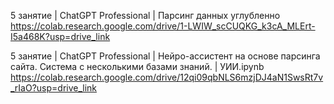 5 занятие | ChatGPT Professional | Парсинг данных углубленно
https://colab.research.google.com/drive/1-LWIW_scCUQKG_k3cA_MLErt-I5a468K?usp=drive_link

5 занятие | ChatGPT Professional | Нейро-ассистент на основе парсинга сайта. Система с несколькими базами знаний. | УИИ.ipynb
https://colab.research.google.com/drive/12qi09qbNLS6mzjDJ4aN1SwsRt7v_rIaO?usp=drive_link


